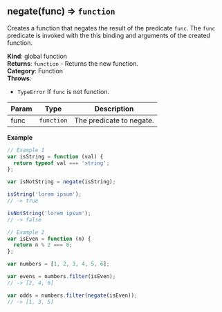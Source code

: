 <a name="negate"></a>

## negate(func) ⇒ <code>function</code>
Creates a function that negates the result of the predicate `func`.
The `func` predicate is invoked with the this binding and arguments of the created function.

**Kind**: global function  
**Returns**: <code>function</code> - Returns the new function.  
**Category**: Function  
**Throws**:

- <code>TypeError</code> If `func` is not function.

| Param | Type | Description |
| --- | --- | --- |
| func | <code>function</code> | The predicate to negate. |

**Example**  
```js
// Example 1
var isString = function (val) {
  return typeof val === 'string';
};

var isNotString = negate(isString);

isString('lorem ipsum');
// -> true

isNotString('lorem ipsum');
// -> false

// Example 2
var isEven = function (n) {
  return n % 2 === 0;
};

var numbers = [1, 2, 3, 4, 5, 6];

var evens = numbers.filter(isEven);
// -> [2, 4, 6]

var odds = numbers.filter(negate(isEven));
// -> [1, 3, 5]
```
